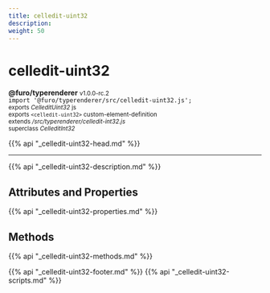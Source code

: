 ```yaml
---
title: celledit-uint32
description: 
weight: 50
---
```


# celledit-uint32
**@furo/typerenderer** <small>v1.0.0-rc.2</small>
<br>`import '@furo/typerenderer/src/celledit-uint32.js';`<small>
<br>exports *CelleditUint32* js
<br>exports `<celledit-uint32>` custom-element-definition
<br>extends */src/typerenderer/celledit-int32.js*
<br>superclass *CelleditInt32*</small>

{{% api "_celledit-uint32-head.md" %}}

****



{{% api "_celledit-uint32-description.md" %}}


## Attributes and Properties
{{% api "_celledit-uint32-properties.md" %}}



## Methods
{{% api "_celledit-uint32-methods.md" %}}





{{% api "_celledit-uint32-footer.md" %}}
{{% api "_celledit-uint32-scripts.md" %}}
